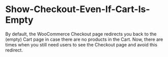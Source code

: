 # Show-Checkout-Even-If-Cart-Is-Empty
By default, the WooCommerce Checkout page redirects you back to the (empty) Cart page in case there are no products in the Cart. Now, there are times when you still need users to see the Checkout page and avoid this redirect.
